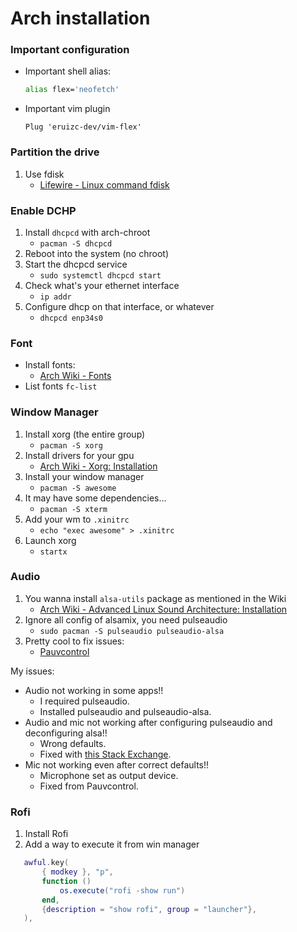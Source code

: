 # Arch installation

### Important configuration

 - Important shell alias:

    ```bash
    alias flex='neofetch'
    ```

 - Important vim plugin

    ```vim
    Plug 'eruizc-dev/vim-flex'
    ```

### Partition the drive

 1. Use fdisk
    - [Lifewire - Linux command fdisk](https://www.lifewire.com/linux-command-fdisk-4091540)

### Enable DCHP

 1. Install `dhcpcd` with arch-chroot
    - `pacman -S dhcpcd`
 2. Reboot into the system (no chroot)
 3. Start the dhcpcd service
    - `sudo systemctl dhcpcd start`
 4. Check what's your ethernet interface
    - `ip addr`
 5. Configure dhcp on that interface, or whatever
    - `dhcpcd enp34s0`

### Font

 - Install fonts:
    - [Arch Wiki - Fonts](https://wiki.archlinux.org/index.php/Fonts)
 - List fonts
    `fc-list`

### Window Manager

 1. Install xorg (the entire group)
    - `pacman -S xorg`
 2. Install drivers for your gpu
    - [Arch Wiki - Xorg: Installation](https://wiki.archlinux.org/index.php/Xorg#Installation)
 3. Install your window manager
    - `pacman -S awesome`
 4. It may have some dependencies...
    - `pacman -S xterm`
 5. Add your wm to `.xinitrc`
    - `echo "exec awesome" > .xinitrc`
 6. Launch xorg
    - `startx`

### Audio

 1. You wanna install `alsa-utils` package as mentioned in the Wiki
    - [Arch Wiki - Advanced Linux Sound Architecture: Installation](https://wiki.archlinux.org/index.php/Advanced_Linux_Sound_Architecture#Installation)
 2. Ignore all config of alsamix, you need pulseaudio
    - `sudo pacman -S pulseaudio pulseaudio-alsa`
 3. Pretty cool to fix issues:
    - [Pauvcontrol](https://aur.archlinux.org/packages/pavucontrol-git/)

My issues:

 - Audio not working in some apps!!
    - I required pulseaudio.
    - Installed pulseaudio and pulseaudio-alsa.
 - Audio and mic not working after configuring pulseaudio and deconfiguring alsa!!
    - Wrong defaults.
    - Fixed with [this Stack Exchange](https://unix.stackexchange.com/a/462671).
 - Mic not working even after correct defaults!!
    - Microphone set as output device.
    - Fixed from Pauvcontrol.

### Rofi

 1. Install Rofi
 2. Add a way to execute it from win manager
 ```lua
    awful.key(
        { modkey }, "p",
        function ()
            os.execute("rofi -show run")
        end,
        {description = "show rofi", group = "launcher"},
    ),
 ```
